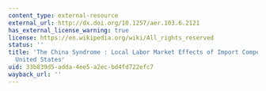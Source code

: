 ```yaml
---
content_type: external-resource
external_url: http://dx.doi.org/10.1257/aer.103.6.2121
has_external_license_warning: true
license: https://en.wikipedia.org/wiki/All_rights_reserved
status: ''
title: 'The China Syndrome : Local Labor Market Effects of Import Competition in the
  United States'
uid: 33b839d5-adda-4ee5-a2ec-bd4fd722efc7
wayback_url: ''
---
```

